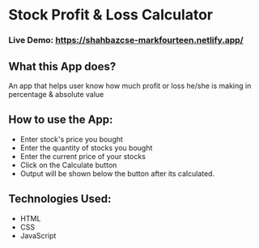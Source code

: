 # Stock Profit & Loss Calculator

### Live Demo: https://shahbazcse-markfourteen.netlify.app/

## What this App does?
An app that helps user know how much profit or loss he/she is making in percentage & absolute value

## How to use the App:

- Enter stock's price you bought
- Enter the quantity of stocks you bought
- Enter the current price of your stocks
- Click on the Calculate button
- Output will be shown below the button after its calculated.

## Technologies Used:

- HTML
- CSS
- JavaScript